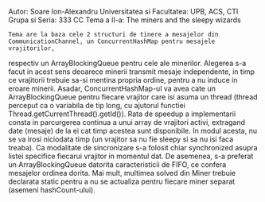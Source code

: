 Autor: Soare Ion-Alexandru
Universitatea si Facultatea: UPB, ACS, CTI
Grupa si Seria: 333 CC
Tema a II-a: The miners and the sleepy wizards

	Tema are la baza cele 2 structuri de tinere a mesajelor din CommunicationChannel, un ConcurrentHashMap pentru mesajele vrajitorilor,
respectiv un ArrayBlockingQueue pentru cele ale minerilor. Alegerea s-a facut in acest sens deoarece minerii transmit mesaje independente,
in timp ce vrajitorii trebuie sa-si mentina propria ordine, pentru a nu induce in eroare minerii. Asadar, ConcurrentHashMap-ul va avea
cate un ArrayBlockingQueue<Message> pentru fiecare vrajitor care isi asuma un thread (thread perceput ca o variabila de tip long, cu ajutorul
functiei Thread.getCurrentThread().getId()).
	Rata de speedup a implementarii consta in parcurgerea continua a unui array de vrajitori activi, extragand date (mesaje) de la ei cat timp
acestea sunt disponibile. In modul acesta, nu se va irosi niciodata timp (un vrajitor sa nu fie sleepy si sa nu isi faca treaba). Ca modalitate
de sincronizare s-a folosit chiar synchronized asupra listei specifice fiecarui vrajitor in momentul dat. De asemenea, s-a preferat un ArrayBlockingQueue
datorita caracteristicii de FIFO, ce confera mesajelor ordinea dorita. Mai mult, multimea solved din Miner trebuie declarata static pentru a nu se 
actualiza pentru fiecare miner separat (asemeni hashCount-ului).
